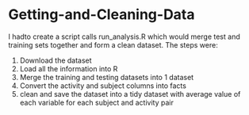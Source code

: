 # Getting-and-Cleaning-Data
I hadto create a script calls run_analysis.R which would merge test and training sets together and form a clean dataset. The steps were:  
1. Download the dataset 
2. Load all the information into R	
3. Merge the training and testing datasets into 1 dataset 
4. Convert the activity and subject columns into facts  
5. clean and save the dataset into a tidy dataset with average value of each variable for each subject and activity pair
